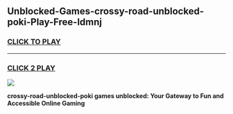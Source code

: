 
## Unblocked-Games-crossy-road-unblocked-poki-Play-Free-ldmnj
<h3>
<a href="https://premium76.site?title=crossy-road-unblocked-poki&ref=23A">CLICK TO PLAY</a></h3>
<hr>

<h3>
<a href="https://premium76.site?title=crossy-road-unblocked-poki&ref=23A">CLICK 2 PLAY</a>
  
</h3>

<a href="https://premium76.site?title=crossy-road-unblocked-poki&ref=23A"><img src="https://clearcache.store/games.png"></a>


**crossy-road-unblocked-poki games unblocked: Your Gateway to Fun and Accessible Online Gaming**
